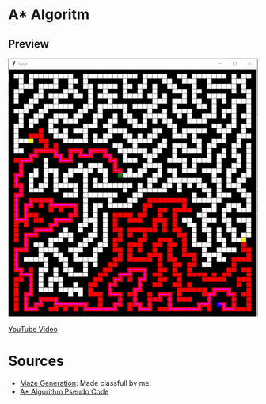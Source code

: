 # A* Algoritm

## Preview

![Maze Finished Preview](images/maze_finished.png)

[YouTube Video](https://youtu.be/Y4MX8waEyso)

# Sources
 - [Maze Generation](https://pythonprogramming.altervista.org/tkinter-maze-generator-and-a-game/?doing_wp_cron=1619008759.5031170845031738281250): Made classfull by me.
 - [A* Algorithm Pseudo Code](https://en.wikipedia.org/wiki/A*_search_algorithm#Pseudocode)
